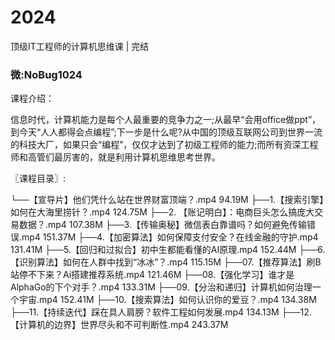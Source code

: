 # 2024
顶级IT工程师的计算机思维课 | 完结
### 微:NoBug1024 


课程介绍：

信息时代，计算机能力是每个人最重要的竞争力之一;从最早“会用office做ppt”，到今天“人人都得会点编程”;下一步是什么呢?从中国的顶级互联网公司到世界一流的科技大厂，如果只会“编程”，仅仅才达到了初级工程师的能力;而所有资深工程师和高管们最厉害的，就是利用计算机思维思考世界。


〖课程目录〗:

└──【宣导片】他们凭什么站在世界财富顶端？.mp4  94.19M
├──1.【搜索引擎】如何在大海里捞针？.mp4  124.75M
├──2. 【账记明白】：电商巨头怎么搞庞大交易数据？.mp4  107.38M
├──3.【传输奥秘】微信表白靠谱吗？如何避免传输错误.mp4  151.37M
├──4.【加密算法】如何保障支付安全？在线金融的守护.mp4  131.41M
├──5.【回归和过拟合】初中生都能看懂的AI原理.mp4  152.44M
├──6.【识别算法】如何在人群中找到“冰冰”？.mp4  115.15M
├──07.【推荐算法】刷B站停不下来？Ai搭建推荐系统.mp4  121.46M
├──08.【强化学习】谁才是AlphaGo的下个对手？.mp4  133.31M
├──09.【分治和递归】计算机如何治理一个宇宙.mp4  152.41M
├──10.【搜索算法】如何认识你的爱豆？.mp4  134.38M
├──11.【持续迭代】踩在具人肩膀？软件工程如何发展.mp4  134.13M
├──12.【计算机的边界】世界尽头和不可判断性.mp4  243.37M

